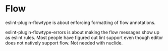 # Flow

eslint-plugin-flowtype is about enforcing formatting of flow annotations.

eslint-plugin-flowtype-errors is about making the flow messages show up as
eslint rules. Most people have figured out lint support even though editor does
not natively support flow. Not needed with nuclide.
